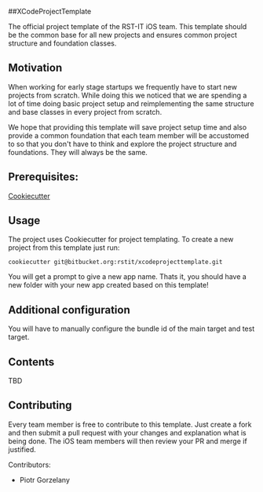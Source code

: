 ##XCodeProjectTemplate

The official project template of the RST-IT iOS team. This template should be the common base for all new projects and ensures common project structure and foundation classes.

## Motivation

When working for early stage startups we frequently have to start new projects from scratch. While doing this we noticed that we are spending a lot of time doing basic project setup and reimplementing the same structure and base classes in every project from scratch.

We hope that providing this template will save project setup time and also provide a common foundation that each team member will be accustomed to so that you don't have to think and explore the project structure and foundations. They will always be the same.

## Prerequisites:

[Cookiecutter](https://cookiecutter.readthedocs.io/en/latest/installation.html)

## Usage

The project uses Cookiecutter for project templating. To create a new project from this template just run:

```
cookiecutter git@bitbucket.org:rstit/xcodeprojecttemplate.git
```

You will get a prompt to give a new app name. Thats it, you should have a new folder with your new app created based on this template!

## Additional configuration

You will have to manually configure the bundle id of the main target and test target.

## Contents

TBD

## Contributing

Every team member is free to contribute to this template. Just create a fork and then submit a pull request with your changes and explanation what is being done. The iOS team members will then review your PR and merge if justified.

Contributors:

- Piotr Gorzelany
